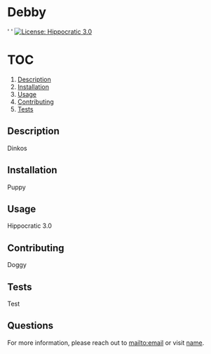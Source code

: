 # Debby
'
' [![License: Hippocratic 3.0](https://img.shields.io/badge/License-Hippocratic_3.0-lightgrey.svg)](https://firstdonoharm.dev)
# TOC
1. [Description](#Description)
2. [Installation](#Installation)
3. [Usage](#Usage)
4. [Contributing](#Contributing)
5. [Tests](#Tests)

<div id='Description' /> 
 
 ## Description 
 Dinkos 

<div id='Installation' /> 
 
 ## Installation 
 Puppy 

<div id='Usage' /> 
 
 ## Usage 
 Hippocratic 3.0 

<div id='Contributing' /> 
 
 ## Contributing 
 Doggy 

<div id='Tests' /> 
 
 ## Tests 
 Test 

<div id='Questions' /> 
 
 ## Questions 
 For more information, please reach out to [mailto:email](email) or visit [name](name). 
